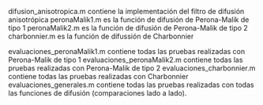 difusion_anisotropica.m contiene la implementación del filtro de difusión anisotrópica
peronaMalik1.m es la función de difusión de Perona-Malik de tipo 1
peronaMalik2.m es la función de difusión de Perona-Malik de tipo 2
charbonnier.m es la función de difussión de Charbonnier

evaluaciones_peronaMalik1.m contiene todas las pruebas realizadas con Perona-Malik de tipo 1
evaluaciones_peronaMalik2.m contiene todas las pruebas realizadas con Perona-Malik de tipo 2
evaluaciones_charbonnier.m contiene todas las pruebas realizadas con Charbonnier
evaluaciones_generales.m contiene todas las pruebas realizadas con todas las funciones de difusión (comparaciones lado a lado).